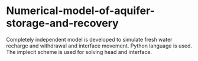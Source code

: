 # Numerical-model-of-aquifer-storage-and-recovery
Completely independent model is developed to simulate fresh water recharge and withdrawal and interface movement. Python language is used. The implecit scheme is used for solving head and interface. 
